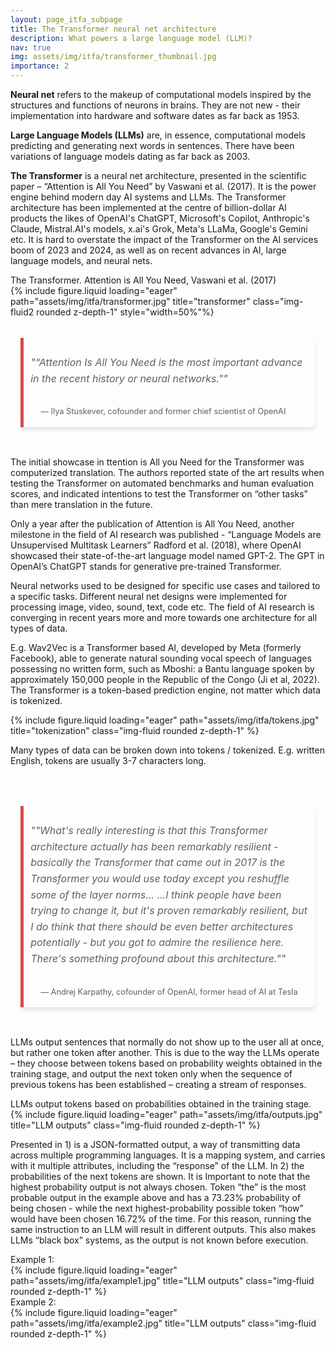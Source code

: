 ```yaml
---
layout: page_itfa_subpage
title: The Transformer neural net architecture
description: What powers a large language model (LLM)?
nav: true
img: assets/img/itfa/transformer_thumbnail.jpg
importance: 2
---
```


<b>Neural net</b> refers to the makeup of computational models inspired by the structures and functions of neurons in brains. They are not new - their implementation into hardware and software dates as far back as 1953. 

<b>Large Language Models (LLMs)</b> are, in essence, computational models predicting and generating next words in sentences. There have been variations of language models dating as far back as 2003.

<b>The Transformer</b> is a neural net architecture, presented in the scientific paper – “Attention is All You Need” by Vaswani et al. (2017). It is the power engine behind modern day AI systems and LLMs. The Transformer architecture has been implemented at the centre of billion-dollar AI products the likes of OpenAI's ChatGPT, Microsoft's Copilot, Anthropic's Claude, Mistral.AI's models, x.ai's Grok, Meta's LLaMa, Google's Gemini etc. It is hard to overstate the impact of the Transformer on the AI services boom of 2023 and 2024, as well as on recent advances in AI, large language models, and neural nets.


<div class="caption">
    The Transformer. Attention is All You Need, Vaswani et al. (2017)
</div>
<div class="row">
    <div class="col-sm mt-3 mt-md-0">
        {% include figure.liquid loading="eager" path="assets/img/itfa/transformer.jpg" title="transformer" class="img-fluid2 rounded z-depth-1" style="width=50%"%}
    </div>
</div>

<br>

<div style="max-width: 830px; margin: 1rem auto; padding: 0 1rem;">
  <blockquote style="background-color: transparent; border-left: 5px solid #d64a4a; padding: 0.7rem; padding-bottom: 0.1rem; margin: 0; border-radius: 0 8px 8px 0; box-shadow: 0 4px 6px rgba(0, 0, 0, 0.1); transition: transform 0.2s ease-in-out;">
    <p style="font-size: 1rem; line-height: 1.6; color: inherit; font-style: italic;">"“Attention Is All You Need is the most important advance in the recent history or neural networks.""</p>
    <footer style="font-size: 0.8rem; padding: 1rem; text-align: left;">— Ilya Stuskever, cofounder and former chief scientist of OpenAI</footer>
  </blockquote>
</div>

<br>

The initial showcase in ttention is All you Need for the Transformer was computerized translation. The authors reported state of the art results when testing the Transformer on automated benchmarks and human evaluation scores, and indicated intentions to test the Transformer on “other tasks” than mere translation in the future. 

Only a year after the publication of Attention is All You Need, another milestone in the field of AI research was published - “Language Models are Unsupervised Multitask Learners” Radford et al. (2018), where OpenAI showcased their state-of-the-art language model named GPT-2. The GPT in OpenAI’s ChatGPT stands for generative pre-trained Transformer. 

Neural networks used to be designed for specific use cases and tailored to a specific tasks. Different neural net designs were implemented for processing image, video, sound, text, code etc. The field of AI research is converging in recent years more and more towards one architecture for all types of data.

E.g. Wav2Vec is a Transformer based AI, developed by Meta (formerly Facebook), able to generate natural sounding vocal speech of languages possessing no written form, such as Mboshi: a Bantu language spoken by approximately 150,000 people in the Republic of the Congo (Ji et al, 2022). The Transformer is a token-based prediction engine, not matter which data is tokenized.


<div class="row">
    <div class="col-sm mt-3 mt-md-0">
        {% include figure.liquid loading="eager" path="assets/img/itfa/tokens.jpg" title="tokenization" class="img-fluid rounded z-depth-1" %}
    </div>
</div>

Many types of data can be broken down into tokens / tokenized. E.g. written English, tokens are usually 3-7 characters long.

<br>
<br>

<div style="max-width: 830px; margin: 1rem auto; padding: 0 1rem;">
  <blockquote style="background-color: transparent; border-left: 5px solid #d64a4a; padding: 0.7rem; padding-bottom: 0.1rem; margin: 0; border-radius: 0 8px 8px 0; box-shadow: 0 4px 6px rgba(0, 0, 0, 0.1); transition: transform 0.2s ease-in-out;">
    <p style="font-size: 1rem; line-height: 1.6; color: inherit; font-style: italic;">""What's really interesting is that this Transformer architecture actually has been remarkably resilient - basically the Transformer that came out in 2017 is the Transformer you would use today except you reshuffle some of the layer norms...
…I think people have been trying to change it, but it's proven remarkably resilient, but I do think that there should be even better architectures potentially - but you got to admire the resilience here. There's something profound about this architecture.""</p>
    <footer style="font-size: 0.8rem; padding: 1rem; text-align: left;">— Andrej Karpathy, cofounder of OpenAI, former head of AI at Tesla</footer>
  </blockquote>
</div>

<br>

LLMs output sentences that normally do not show up to the user all at once, but rather one token after another. This is due to the way the LLMs operate – they choose between tokens based on probability weights obtained in the training stage, and output the next token only when the sequence of previous tokens has been established – creating a stream of responses.  

<div class="caption">
    LLMs output tokens based on probabilities obtained in the training stage. 
</div>
<div class="row">
    <div class="col-sm mt-3 mt-md-0">
        {% include figure.liquid loading="eager" path="assets/img/itfa/outputs.jpg" title="LLM outputs" class="img-fluid rounded z-depth-1" %}
    </div>
</div>

Presented in 1) is a JSON-formatted output, a way of transmitting data across multiple programming languages. It is a mapping system, and carries with it multiple attributes, including the “response” of the LLM. In 2) the probabilities of the next tokens are shown. It is Important to note that the highest probability output is not always chosen. Token “the” is the most probable output in the example above and has a 73.23% probability of being chosen - while the next highest-probability possible token “how” would have been chosen 16.72% of the time. For this reason, running the same instruction to an LLM will result in different outputs. This also makes LLMs “black box” systems, as the output is not known before execution.

<div class="caption">
    Example 1:
</div>
<div class="row">
    <div class="col-sm mt-3 mt-md-0">
        {% include figure.liquid loading="eager" path="assets/img/itfa/example1.jpg" title="LLM outputs" class="img-fluid rounded z-depth-1" %}
    </div>
</div>

<div class="caption">
    Example 2:
</div>
<div class="row">
    <div class="col-sm mt-3 mt-md-0">
        {% include figure.liquid loading="eager" path="assets/img/itfa/example2.jpg" title="LLM outputs" class="img-fluid rounded z-depth-1" %}
    </div>
</div>

<br>